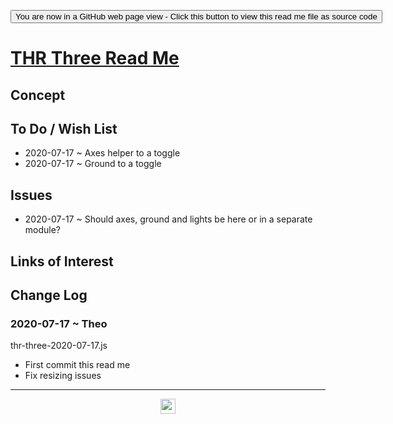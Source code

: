 <span style=display:none; >  <a href="https://ladybug-tools.github.io/spider-2020/lib/thr-three/" title="View file as a web page.">You are now in a GitHub source code view - click this link to view Read Me file as a web page</a> </span>

<div><input type=button onclick=window.top.location.href="https://github.com/ladybug-tools/spider-2020/blob/master/lib/thr-three/README.md" value='You are now in a GitHub web page view - Click this button to view this read me file as source code' ></div>


# [THR Three Read Me]( https://www.ladybug.tools/spider-2020/lib/thr-three/readme.html )

<!--@@@
<iframe src=https://www.ladybug.tools/spider-2020/lib/thr-three/ class=iframe-resize ></iframe></div>
_THR Three in a resizable window. One finger to rotate. Two to zoom._

### Full Screen: [THR Three]( https://www.ladybug.tools/spider-2020/lib/thr-three/ )
@@@-->


## Concept


## To Do / Wish List

* 2020-07-17 ~ Axes helper to a toggle
* 2020-07-17 ~ Ground to a toggle

## Issues

* 2020-07-17 ~ Should axes, ground and lights be here or in a separate module?


## Links of Interest


## Change Log


### 2020-07-17 ~ Theo

thr-three-2020-07-17.js

* First commit this read me
* Fix resizing issues


***

<center title="hello! Click me to go up to the top" ><a href=javascript:window.scrollTo(0,0); style=text-decoration:none; > <img width=24 src="https://ladybug.tools/artwork/icons_bugs/ico/spider.ico" > </a></center>

